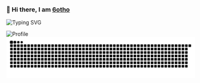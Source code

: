 ### 👋 Hi there, I am [6otho](https://github.com/6otho)

![Typing SVG](https://readme-typing-svg.demolab.com?font=Fira+Code&weight=500&pause=1000&color=0969DA&center=true&width=345&lines=Welcome+to+my+homepage.)

![Profile](https://github-widgetbox.vercel.app/api/profile?username=6otho&width=1060&data=followers,repositories,stars,commits&theme=default)
![snake animation](https://github.com/6otho/6otho/blob/output/github-contribution-grid-snake.svg)
